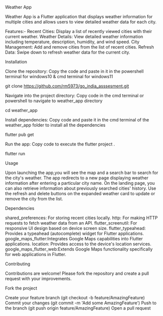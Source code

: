 Weather App

Weather App is a Flutter application that displays weather information for multiple cities and allows users to view detailed weather data for each city.

Features:-
Recent Cities: Display a list of recently viewed cities with their current weather.
Weather Details: View detailed weather information including temperature, description, humidity, and wind speed.
City Management: Add and remove cities from the list of recent cities.
Refresh Data: Swipe down to refresh weather data for the current city.


Installation

Clone the repository:
Copy the code and paste in it in the powershell terminal for windows10 & cmd terminal for windows11

git clone https://github.com/rm5973/go_india_asssesment.git


Navigate into the project directory:
Copy code in the cmd terminal or powershell to navigate to weather_app directory

cd weather_app


Install dependencies:
Copy code and paste it in the cmd terminal of the weather_app folder to install all the dependencies 

flutter pub get


Run the app:
Copy code to execute the flutter project .

flutter run


Usage

Upon launching the app,you will see the map and a search bar to search for the city's weather.
The app redirects to a new page displaying weather information after entering a particular city name.
On the landing page, you can also retrieve information about previously searched cities' history.
Use the refresh and delete buttons on the expanded weather card to update or remove the city from the list.

Dependencies

shared_preferences: For storing recent cities locally.
http: For making HTTP requests to fetch weather data from an API.
flutter_screenutil: For responsive UI design based on device screen size.
flutter_typeahead: Provides a typeahead (autocomplete) widget for Flutter applications.
google_maps_flutter:Integrates Google Maps capabilities into Flutter applications.
location: Provides access to the device's location services.
google_maps_flutter_web:Extends Google Maps functionality specifically for web applications in Flutter.


Contributing

Contributions are welcome! Please fork the repository and create a pull request with your improvements.

Fork the project

Create your feature branch (git checkout -b feature/AmazingFeature)
Commit your changes (git commit -m 'Add some AmazingFeature')
Push to the branch (git push origin feature/AmazingFeature)
Open a pull request


